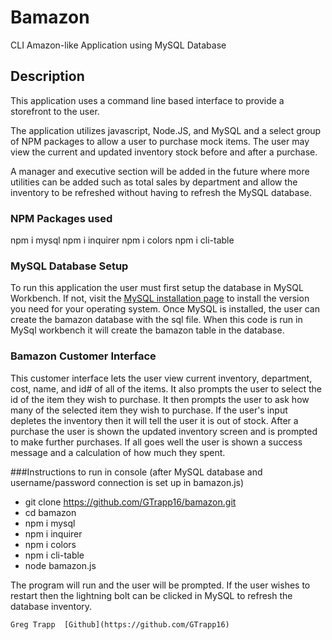 # Bamazon
CLI Amazon-like Application using MySQL Database


## Description

This application uses a command line based interface to provide a storefront to the user.  

The application utilizes javascript, Node.JS, and MySQL and a select group of NPM packages to allow a user to purchase mock items.  The user may view the current and updated inventory stock before and after a purchase.

A manager and executive section will be added in the future where more utilities can be added such as total sales by department and allow the inventory to be refreshed without having to refresh the MySQL database.

### NPM Packages used

npm i mysql
npm i inquirer
npm i colors
npm i cli-table


### MySQL Database Setup

To run this application the user must first setup the database in MySQL Workbench.  If not, visit the [MySQL installation page](https://dev.mysql.com/doc/workbench/en/wb-installing.html) to install the version you need for your operating system. Once MySQL is installed, the user can create the bamazon database with the sql file. When this code is run in MySql workbench it will create the bamazon table in the database.

### Bamazon Customer Interface

This customer interface lets the user view current inventory, department, cost, name, and id# of all of the items.  It also prompts the user to select the id of the item they wish to purchase.  It then prompts the user to ask how many of the selected item they wish to purchase.  If the user's input depletes the inventory then it will tell the user it is out of stock. After a purchase the user is shown the updated inventory screen and is prompted to make further purchases. If all goes well the user is shown a success message and a calculation of how much they spent.

###Instructions to run in console (after MySQL database and username/password connection is set up in bamazon.js)
* git clone https://github.com/GTrapp16/bamazon.git
* cd bamazon
* npm i mysql
* npm i inquirer
* npm i colors
* npm i cli-table
* node bamazon.js

The program will run and the user will be prompted.  If the user wishes to restart then the lightning bolt can be clicked in MySQL to refresh the database inventory.


	

	Greg Trapp  [Github](https://github.com/GTrapp16)